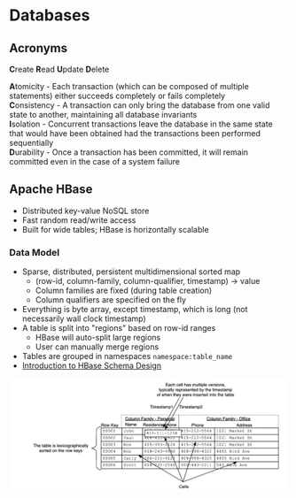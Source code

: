 # Databases

## Acronyms
**C**reate **R**ead **U**pdate **D**elete

**A**tomicity - Each transaction (which can be composed of multiple statements) either succeeds completely or fails completely<br>
**C**onsistency - A transaction can only bring the database from one valid state to another, maintaining all database invariants<br>
**I**solation - Concurrent transactions leave the database in the same state that would have been obtained had the transactions been performed sequentially<br>
**D**urability - Once a transaction has been committed, it will remain committed even in the case of a system failure<br>

## Apache HBase
- Distributed key-value NoSQL store
- Fast random read/write access
- Built for wide tables; HBase is horizontally scalable

### Data Model
- Sparse, distributed, persistent multidimensional sorted map
  - (row-id, column-family, column-qualifier, timestamp) -> value
  - Column families are fixed (during table creation)
  - Column qualifiers are specified on the fly
- Everything is byte array, except timestamp, which is long (not necessarily wall clock timestamp)
- A table is split into "regions" based on row-id ranges
  - HBase will auto-split large regions
  - User can manually merge regions
- Tables are grouped in namespaces `namespace:table_name`
- [Introduction to HBase Schema Design](http://0b4af6cdc2f0c5998459-c0245c5c937c5dedcca3f1764ecc9b2f.r43.cf2.rackcdn.com/9353-login1210_khurana.pdf)

![HBase Data Model](images/HBase.png)
